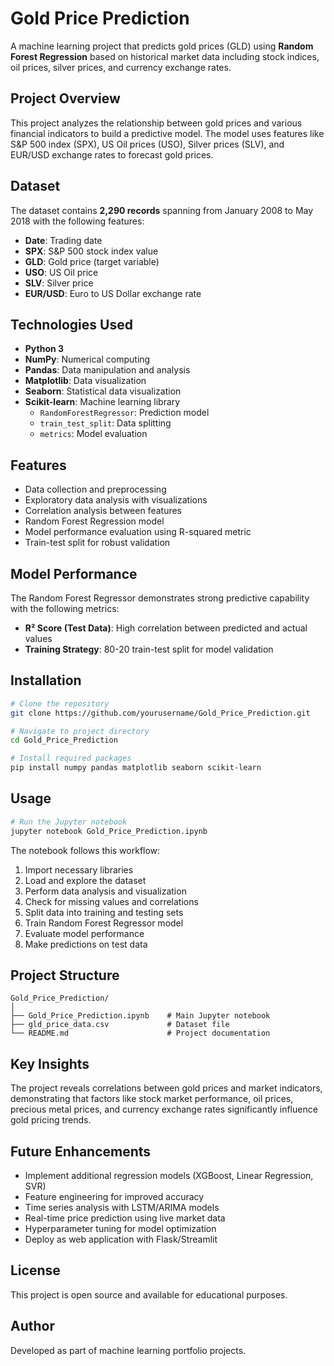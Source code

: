 # Gold Price Prediction

A machine learning project that predicts gold prices (GLD) using **Random Forest Regression** based on historical market data including stock indices, oil prices, silver prices, and currency exchange rates.

## Project Overview

This project analyzes the relationship between gold prices and various financial indicators to build a predictive model. The model uses features like S&P 500 index (SPX), US Oil prices (USO), Silver prices (SLV), and EUR/USD exchange rates to forecast gold prices.

## Dataset

The dataset contains **2,290 records** spanning from January 2008 to May 2018 with the following features:

- **Date**: Trading date
- **SPX**: S&P 500 stock index value
- **GLD**: Gold price (target variable)
- **USO**: US Oil price
- **SLV**: Silver price
- **EUR/USD**: Euro to US Dollar exchange rate

## Technologies Used

- **Python 3**
- **NumPy**: Numerical computing
- **Pandas**: Data manipulation and analysis
- **Matplotlib**: Data visualization
- **Seaborn**: Statistical data visualization
- **Scikit-learn**: Machine learning library
  - `RandomForestRegressor`: Prediction model
  - `train_test_split`: Data splitting
  - `metrics`: Model evaluation

## Features

- Data collection and preprocessing
- Exploratory data analysis with visualizations
- Correlation analysis between features
- Random Forest Regression model
- Model performance evaluation using R-squared metric
- Train-test split for robust validation

## Model Performance

The Random Forest Regressor demonstrates strong predictive capability with the following metrics:

- **R² Score (Test Data)**: High correlation between predicted and actual values
- **Training Strategy**: 80-20 train-test split for model validation

## Installation

```bash
# Clone the repository
git clone https://github.com/yourusername/Gold_Price_Prediction.git

# Navigate to project directory
cd Gold_Price_Prediction

# Install required packages
pip install numpy pandas matplotlib seaborn scikit-learn
```

## Usage

```python
# Run the Jupyter notebook
jupyter notebook Gold_Price_Prediction.ipynb
```

The notebook follows this workflow:

1. Import necessary libraries
2. Load and explore the dataset
3. Perform data analysis and visualization
4. Check for missing values and correlations
5. Split data into training and testing sets
6. Train Random Forest Regressor model
7. Evaluate model performance
8. Make predictions on test data

## Project Structure

```
Gold_Price_Prediction/
│
├── Gold_Price_Prediction.ipynb    # Main Jupyter notebook
├── gld_price_data.csv             # Dataset file
└── README.md                      # Project documentation
```

## Key Insights

The project reveals correlations between gold prices and market indicators, demonstrating that factors like stock market performance, oil prices, precious metal prices, and currency exchange rates significantly influence gold pricing trends.

## Future Enhancements

- Implement additional regression models (XGBoost, Linear Regression, SVR)
- Feature engineering for improved accuracy
- Time series analysis with LSTM/ARIMA models
- Real-time price prediction using live market data
- Hyperparameter tuning for model optimization
- Deploy as web application with Flask/Streamlit

## License

This project is open source and available for educational purposes.

## Author

Developed as part of machine learning portfolio projects.
